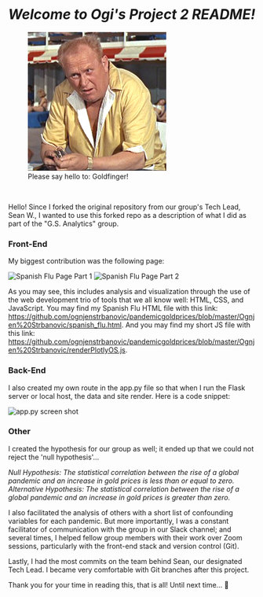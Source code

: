 # *Welcome to Ogi's Project 2 README!*

<figure>
  <img src="https://github.com/ognjenstrbanovic/Pandemic-Gold-Prices/blob/master/Ognjen%20Strbanovic/Goldfinger.jpg" />
  <figcaption>Please say hello to: Goldfinger!</figcaption>
</figure>

<br />

Hello! Since I forked the original repository from our group's Tech Lead, Sean W., I wanted to use this forked repo as a description of what I did as part of the "G.S. Analytics" group.  
### Front-End
My biggest contribution was the following page:  

![Spanish Flu Page Part 1](https://github.com/ognjenstrbanovic/pandemicgoldprices/blob/master/Ognjen%20Strbanovic/Spanish%20Flu%20Page%201:2.jpg?raw=true)
![Spanish Flu Page Part 2](https://github.com/ognjenstrbanovic/pandemicgoldprices/blob/master/Ognjen%20Strbanovic/Spanish%20Flu%20Page%202:2.jpg?raw=true)  

As you may see, this includes analysis and visualization through the use of the web development trio of tools that we all know well: HTML, CSS, and JavaScript. You may find my Spanish Flu HTML file with this link: https://github.com/ognjenstrbanovic/pandemicgoldprices/blob/master/Ognjen%20Strbanovic/spanish_flu.html. And you may find my short JS file with this link: https://github.com/ognjenstrbanovic/pandemicgoldprices/blob/master/Ognjen%20Strbanovic/renderPlotlyOS.js.  
### Back-End
I also created my own route in the app.py file so that when I run the Flask server or local host, the data and site render.  Here is a code snippet:  

![app.py screen shot](https://github.com/ognjenstrbanovic/pandemicgoldprices/blob/master/Ognjen%20Strbanovic/app.py%20screen%20shot.jpg?raw=true)  

### Other
I created the hypothesis for our group as well; it ended up that we could not reject the 'null hypothesis'...  

*Null Hypothesis: The statistical correlation between the rise of a global pandemic and an increase in gold prices is less than or equal to zero.  
Alternative Hypothesis: The statistical correlation between the rise of a global pandemic and an increase in gold prices is greater than zero.*  

I also facilitated the analysis of others with a short list of confounding variables for each pandemic. But more importantly, I was a constant facilitator of communication with the group in our Slack channel; and several times, I helped fellow group members with their work over Zoom sessions, particularly with the front-end stack and version control (Git).  

Lastly, I had the most commits on the team behind Sean, our designated Tech Lead. I became very comfortable with Git branches after this project.  

Thank you for your time in reading this, that is all! Until next time... 🙂
